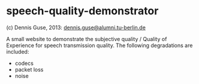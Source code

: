 speech-quality-demonstrator
===========================

(c) Dennis Guse, 2013: dennis.guse@alumni.tu-berlin.de

A small website to demonstrate the subjective quality / Quality of Experience for speech transmission quality.
The following degradations are included:
* codecs
* packet loss
* noise

